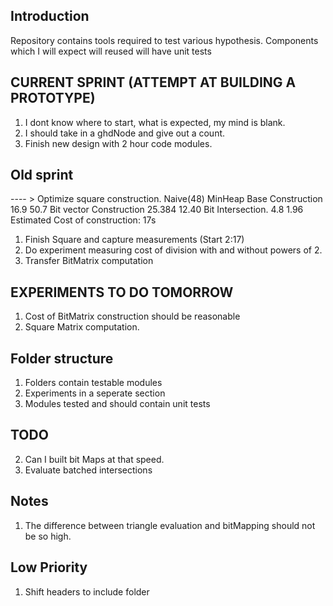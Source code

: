 ## Introduction

Repository contains tools required to test various hypothesis.
Components which I will expect will reused will have unit tests

## CURRENT SPRINT (ATTEMPT AT BUILDING A PROTOTYPE)
1. I dont know where to start, what is expected, my mind is blank.
3. I should take in a ghdNode and give out a count.
4. Finish new design with 2 hour code modules.



## Old sprint
---- > Optimize square construction.
                              Naive(48)              MinHeap
Base Construction             16.9                      50.7
Bit vector Construction       25.384                    12.40
Bit Intersection.             4.8                       1.96
Estimated Cost of construction: 17s

1. Finish Square and capture measurements (Start 2:17)
2. Do experiment measuring cost of division with and without powers of 2.
3. Transfer BitMatrix computation

## EXPERIMENTS TO DO TOMORROW

1. Cost of BitMatrix construction should be reasonable
2. Square Matrix computation.

## Folder structure

1. Folders contain testable modules
2. Experiments in a seperate section
3. Modules tested and should contain unit tests

## TODO

2. Can I built bit Maps at that speed.
3. Evaluate batched intersections

## Notes

1. The difference between triangle evaluation and bitMapping should not be so high.

## Low Priority

1. Shift headers to include folder
